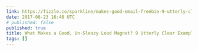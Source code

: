 ```yaml
---
link: https://fizzle.co/sparkline/makes-good-email-freebie-9-utterly-clear-examples
date: 2017-08-23 16:48 UTC
# published: false
published: true
title: What Makes a Good, Un-Sleazy Lead Magnet? 9 Utterly Clear Examples
tags: []
---
```



